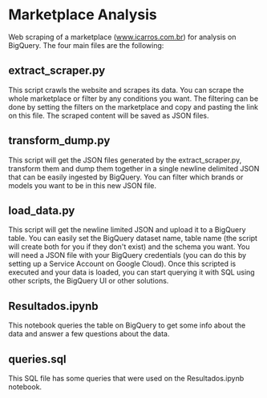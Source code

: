 
# Marketplace Analysis

Web scraping of a marketplace (www.icarros.com.br) for analysis on BigQuery. The four main files are the following:

## extract_scraper.py
This script crawls the website and scrapes its data. You can scrape the whole marketplace or filter by any conditions you want. The filtering can be done by setting the filters on the marketplace and copy and pasting the link on this file. The scraped content will be saved as JSON files.

## transform_dump.py
This script will get the JSON files generated by the extract_scraper.py, transform them and dump them together in a single newline delimited JSON that can be easily ingested by BigQuery. You can filter which brands or models you want to be in this new JSON file.

## load_data.py
This script will get the newline limited JSON and upload it to a BigQuery table. You can easily set the BigQuery dataset name, table name (the script will create both for you if they don't exist) and the schema you want. You will need a JSON file with your BigQuery credentials (you can do this by setting up a Service Account on Google Cloud). Once this scripted is executed and your data is loaded, you can start querying it with SQL using other scripts, the BigQuery UI or other solutions.

## Resultados.ipynb
This notebook queries the table on BigQuery to get some info about the data and answer a few questions about the data.

## queries.sql
This SQL file has some queries that were used on the Resultados.ipynb notebook.
